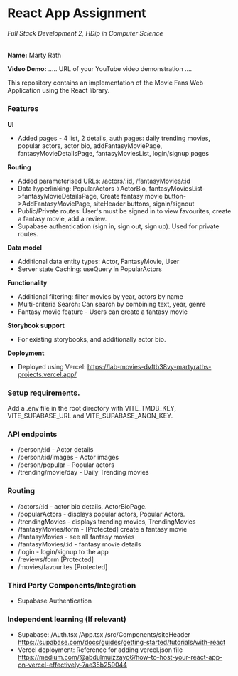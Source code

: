 # React App Assignment

###### Full Stack Development 2, HDip in Computer Science

**Name:** Marty Rath

**Video Demo:** ..... URL of your YouTube video demonstration ....

This repository contains an implementation of the Movie Fans Web Application using the React library.

### Features

**UI**

- Added pages - 4 list, 2 details, auth pages: daily trending movies, popular actors, actor bio, addFantasyMoviePage, fantasyMovieDetailsPage, fantasyMoviesList, login/signup pages

**Routing**

- Added parameterised URLs: /actors/:id, /fantasyMovies/:id
- Data hyperlinking: PopularActors->ActorBio, fantasyMoviesList->fantasyMovieDetailsPage, Create fantasy movie button->AddFantasyMoviePage, siteHeader buttons, signin/signout
- Public/Private routes: User's must be signed in to view favourites, create a fantasy movie, add a review.
- Supabase authentication (sign in, sign out, sign up). Used for private routes.

**Data model**

- Additional data entity types: Actor, FantasyMovie, User
- Server state Caching: useQuery in PopularActors

**Functionality**

- Additional filtering: filter movies by year, actors by name
- Multi-criteria Search: Can search by combining text, year, genre
- Fantasy movie feature - Users can create a fantasy movie

**Storybook support**

- For existing storybooks, and additionally actor bio.

**Deployment**

- Deployed using Vercel: https://lab-movies-dvftb38vy-martyraths-projects.vercel.app/

### Setup requirements.

Add a .env file in the root directory with VITE_TMDB_KEY, VITE_SUPABASE_URL and VITE_SUPABASE_ANON_KEY.

### API endpoints

- /person/:id - Actor details
- /person/:id/images - Actor images
- /person/popular - Popular actors
- /trending/movie/day - Daily Trending movies

### Routing

- /actors/:id - actor bio details, ActorBioPage.
- /popularActors - displays popular actors, Popular Actors.
- /trendingMovies - displays trending movies, TrendingMovies
- /fantasyMovies/form - [Protected] create a fantasy movie
- /fantasyMovies - see all fantasy movies
- /fantasyMovies/:id - fantasy movie details
- /login - login/signup to the app
- /reviews/form [Protected]
- /movies/favourites [Protected]

### Third Party Components/Integration

- Supabase Authentication

### Independent learning (If relevant)

- Supabase: /Auth.tsx /App.tsx /src/Components/siteHeader
  https://supabase.com/docs/guides/getting-started/tutorials/with-react
- Vercel deployment:
  Reference for adding vercel.json file https://medium.com/@abdulmuizzayo6/how-to-host-your-react-app-on-vercel-effectively-7ae35b259044
